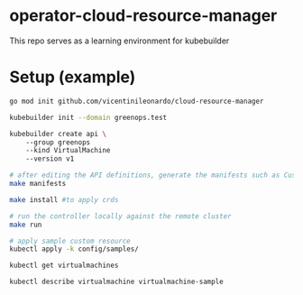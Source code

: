 # operator-cloud-resource-manager

This repo serves as a learning environment for kubebuilder


# Setup (example)
```bash
go mod init github.com/vicentinileonardo/cloud-resource-manager

kubebuilder init --domain greenops.test

kubebuilder create api \ 
	--group greenops
	--kind VirtualMachine
	--version v1 

# after editing the API definitions, generate the manifests such as Custom Resources (CRs) or Custom Resource Definitions (CRDs)
make manifests

make install #to apply crds

# run the controller locally against the remote cluster
make run

# apply sample custom resource
kubectl apply -k config/samples/

kubectl get virtualmachines

kubectl describe virtualmachine virtualmachine-sample
```

